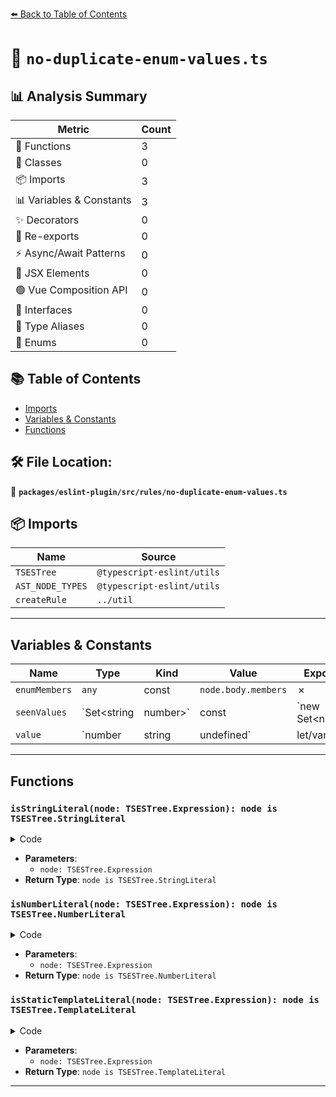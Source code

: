[⬅️ Back to Table of Contents](../../../../index.md)

# 📄 `no-duplicate-enum-values.ts`

## 📊 Analysis Summary

| Metric | Count |
|--------|-------|
| 🔧 Functions | 3 |
| 🧱 Classes | 0 |
| 📦 Imports | 3 |
| 📊 Variables & Constants | 3 |
| ✨ Decorators | 0 |
| 🔄 Re-exports | 0 |
| ⚡ Async/Await Patterns | 0 |
| 💠 JSX Elements | 0 |
| 🟢 Vue Composition API | 0 |
| 📐 Interfaces | 0 |
| 📑 Type Aliases | 0 |
| 🎯 Enums | 0 |

## 📚 Table of Contents

- [Imports](#imports)
- [Variables & Constants](#variables-constants)
- [Functions](#functions)

## 🛠️ File Location:
📂 **`packages/eslint-plugin/src/rules/no-duplicate-enum-values.ts`**

## 📦 Imports

| Name | Source |
|------|--------|
| `TSESTree` | `@typescript-eslint/utils` |
| `AST_NODE_TYPES` | `@typescript-eslint/utils` |
| `createRule` | `../util` |


---

## Variables & Constants

| Name | Type | Kind | Value | Exported |
|------|------|------|-------|----------|
| `enumMembers` | `any` | const | `node.body.members` | ✗ |
| `seenValues` | `Set<string | number>` | const | `new Set<number | string>()` | ✗ |
| `value` | `number | string | undefined` | let/var | `*not shown*` | ✗ |


---

## Functions

### `isStringLiteral(node: TSESTree.Expression): node is TSESTree.StringLiteral`

<details><summary>Code</summary>

```ts
function isStringLiteral(
      node: TSESTree.Expression,
    ): node is TSESTree.StringLiteral {
      return (
        node.type === AST_NODE_TYPES.Literal && typeof node.value === 'string'
      );
    }
```
</details>

- **Parameters**:
  - `node: TSESTree.Expression`
- **Return Type**: `node is TSESTree.StringLiteral`
### `isNumberLiteral(node: TSESTree.Expression): node is TSESTree.NumberLiteral`

<details><summary>Code</summary>

```ts
function isNumberLiteral(
      node: TSESTree.Expression,
    ): node is TSESTree.NumberLiteral {
      return (
        node.type === AST_NODE_TYPES.Literal && typeof node.value === 'number'
      );
    }
```
</details>

- **Parameters**:
  - `node: TSESTree.Expression`
- **Return Type**: `node is TSESTree.NumberLiteral`
### `isStaticTemplateLiteral(node: TSESTree.Expression): node is TSESTree.TemplateLiteral`

<details><summary>Code</summary>

```ts
function isStaticTemplateLiteral(
      node: TSESTree.Expression,
    ): node is TSESTree.TemplateLiteral {
      return (
        node.type === AST_NODE_TYPES.TemplateLiteral &&
        node.expressions.length === 0 &&
        node.quasis.length === 1
      );
    }
```
</details>

- **Parameters**:
  - `node: TSESTree.Expression`
- **Return Type**: `node is TSESTree.TemplateLiteral`

---